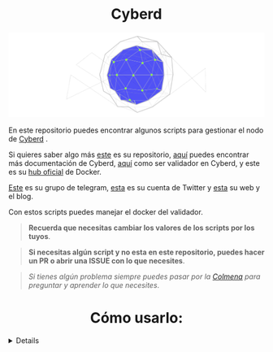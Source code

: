 <h1 align="center"> Cyberd </h1>

<p align="center"> 
<img src="./images/logo.png">
</p>


En este repositorio puedes encontrar algunos scripts para gestionar el nodo de [Cyberd](https://github.com/cybercongress/cyberd/blob/master/docs/cyberd.md) .

Si quieres saber algo más [este](https://github.com/cybercongress/cyberd) es su repositorio, [aquí](https://github.com/cybercongress/cyberd/tree/master/docs) puedes encontrar más documentación de Cyberd, [aquí](https://github.com/cybercongress/cyberd/blob/master/docs/run_validator.md) como ser validador en Cyberd, y este es su [hub oficial](https://hub.docker.com/r/cyberd/cyberd) de Docker.

[Este](https://t.me/fuckgoogle) es su grupo de telegram, [esta](https://twitter.com/cyber_devs) es su cuenta de Twitter y [esta](https://cybercongress.ai/) su web y el blog.

Con estos scripts puedes manejar el docker del validador.

> **Recuerda que necesitas cambiar los valores de los scripts por los tuyos**.

> **Si necesitas algún script y no esta en este repositorio, puedes hacer un PR o abrir una ISSUE con lo que necesites**.

> _Si tienes algún problema siempre puedes pasar por la [Colmena](https://www.coworkingcolmena.com) para preguntar y aprender lo que necesites_.


<sumary>
<h1 align="center"> Cómo usarlo: </h1>

</sumary>
<details>

- Necesitas instalar <a href="https://github.com/stedolan/jq/wiki"> jq</a>:

```
sudo apt install -y jq
```

- Clona el repositorio:

```
git clone https://github.com/Colm3na/Cyberd.git
```

- Dirígete a la carpeta [scripts](./scripts/), y dale permisos de ejecución:

```
cd scripts/
```

```
chmod +x *
```

- Usa el script que necesites:

```
./balance
```
</details>
